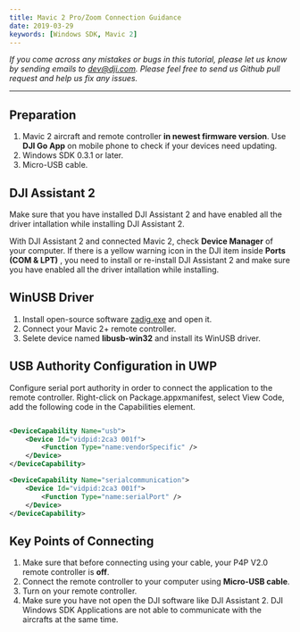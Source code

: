 ```yaml
---
title: Mavic 2 Pro/Zoom Connection Guidance
date: 2019-03-29
keywords: [Windows SDK, Mavic 2]
---
```


*If you come across any mistakes or bugs in this tutorial, please let us know by sending emails to dev@dji.com. Please feel free to send us Github pull request and help us fix any issues.*

---

## Preparation

1. Mavic 2 aircraft and remote controller **in newest firmware version**. Use **DJI Go App** on mobile phone to check if your devices need updating.
2. Windows SDK 0.3.1 or later.
3. Micro-USB cable.

## DJI Assistant 2

Make sure that you have installed DJI Assistant 2 and have enabled all the driver intallation while installing DJI Assistant 2.

With DJI Assistant 2 and connected Mavic 2, check **Device Manager** of your computer. If there is a yellow warning icon in the DJI item inside **Ports (COM & LPT)** , you need to install or re-install DJI Assistant 2 and make sure you have enabled all the driver intallation while installing.

## WinUSB Driver

1. Install open-source software [zadig.exe](https://zadig.akeo.ie/) and open it.
2. Connect your Mavic 2+ remote controller.
3. Selete device named **libusb-win32** and install its WinUSB driver.


## USB Authority Configuration in UWP

Configure serial port authority in order to connect the application to the remote controller. Right-click on Package.appxmanifest, select View Code, add the following code in the Capabilities element.

```XML

<DeviceCapability Name="usb">
    <Device Id="vidpid:2ca3 001f">
        <Function Type="name:vendorSpecific" />
    </Device>
</DeviceCapability>

<DeviceCapability Name="serialcommunication">
    <Device Id="vidpid:2ca3 001f">
        <Function Type="name:serialPort" />
    </Device>
</DeviceCapability>
```

## Key Points of Connecting

1. Make sure that before connecting using your cable, your P4P V2.0 remote controller is **off**.
2. Connect the remote controller to your computer using **Micro-USB cable**.
3. Turn on your remote controller.
4. Make sure you have not open the DJI software like DJI Assistant 2. DJI Windows SDK Applications are not able to communicate with the aircrafts at the same time.
